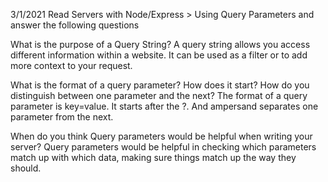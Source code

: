 3/1/2021
Read Servers with Node/Express > Using Query Parameters and answer the following questions

What is the purpose of a Query String?
A query string allows you access different information within a website. It can be used as a filter or to add more context to your request.

What is the format of a query parameter? How does it start? How do you distinguish between one parameter and the next?
The format of a query parameter is key=value. It starts after the ?. And ampersand separates one parameter from the next.

When do you think Query parameters would be helpful when writing your server?
Query parameters would be helpful in checking which parameters match up with which data, making sure things match up the way they should.